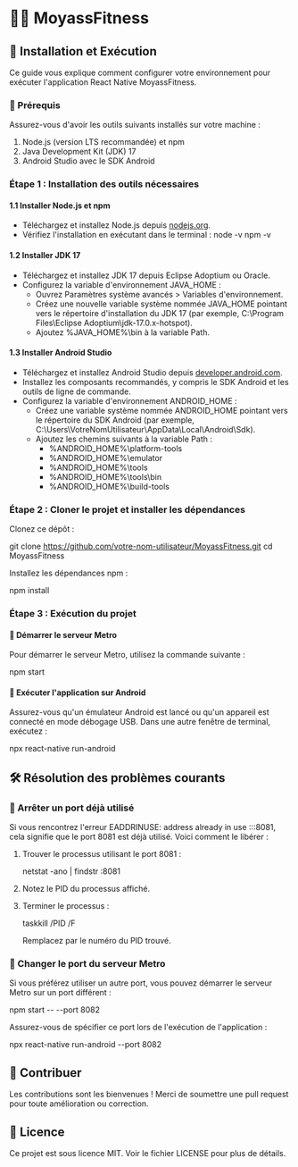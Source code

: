
# 🏋️‍♂️ MoyassFitness

## 🚀 Installation et Exécution

Ce guide vous explique comment configurer votre environnement pour exécuter l'application React Native MoyassFitness.

### 🔧 Prérequis

Assurez-vous d'avoir les outils suivants installés sur votre machine :

1. Node.js (version LTS recommandée) et npm
2. Java Development Kit (JDK) 17
3. Android Studio avec le SDK Android

### Étape 1 : Installation des outils nécessaires

#### 1.1 Installer Node.js et npm

- Téléchargez et installez Node.js depuis [nodejs.org](https://nodejs.org/).
- Vérifiez l'installation en exécutant dans le terminal :
    node -v
  npm -v
  
#### 1.2 Installer JDK 17

- Téléchargez et installez JDK 17 depuis Eclipse Adoptium ou Oracle.
- Configurez la variable d'environnement JAVA_HOME :
  - Ouvrez Paramètres système avancés > Variables d'environnement.
  - Créez une nouvelle variable système nommée JAVA_HOME pointant vers le répertoire d'installation du JDK 17 (par exemple, C:\Program Files\Eclipse Adoptium\jdk-17.0.x-hotspot).
  - Ajoutez %JAVA_HOME%\bin à la variable Path.

#### 1.3 Installer Android Studio

- Téléchargez et installez Android Studio depuis [developer.android.com](https://developer.android.com/studio).
- Installez les composants recommandés, y compris le SDK Android et les outils de ligne de commande.
- Configurez la variable d'environnement ANDROID_HOME :
  - Créez une variable système nommée ANDROID_HOME pointant vers le répertoire du SDK Android (par exemple, C:\Users\VotreNomUtilisateur\AppData\Local\Android\Sdk).
  - Ajoutez les chemins suivants à la variable Path :
    - %ANDROID_HOME%\platform-tools
    - %ANDROID_HOME%\emulator
    - %ANDROID_HOME%\tools
    - %ANDROID_HOME%\tools\bin
    - %ANDROID_HOME%\build-tools

### Étape 2 : Cloner le projet et installer les dépendances

Clonez ce dépôt :

git clone https://github.com/votre-nom-utilisateur/MoyassFitness.git
cd MoyassFitness

Installez les dépendances npm :

npm install

### Étape 3 : Exécution du projet

#### 🚀 Démarrer le serveur Metro

Pour démarrer le serveur Metro, utilisez la commande suivante :

npm start

#### 📱 Exécuter l'application sur Android

Assurez-vous qu'un émulateur Android est lancé ou qu'un appareil est connecté en mode débogage USB. Dans une autre fenêtre de terminal, exécutez :

npx react-native run-android

## 🛠️ Résolution des problèmes courants

### 🚪 Arrêter un port déjà utilisé

Si vous rencontrez l'erreur EADDRINUSE: address already in use :::8081, cela signifie que le port 8081 est déjà utilisé. Voici comment le libérer :

1. Trouver le processus utilisant le port 8081 :

      netstat -ano | findstr :8081
   
2. Notez le PID du processus affiché.

3. Terminer le processus :

      taskkill /PID <PID> /F
   
   Remplacez <PID> par le numéro du PID trouvé.

### 🔄 Changer le port du serveur Metro

Si vous préférez utiliser un autre port, vous pouvez démarrer le serveur Metro sur un port différent :

npm start -- --port 8082

Assurez-vous de spécifier ce port lors de l'exécution de l'application :

npx react-native run-android --port 8082

## 🤝 Contribuer

Les contributions sont les bienvenues ! Merci de soumettre une pull request pour toute amélioration ou correction.

## 📜 Licence

Ce projet est sous licence MIT. Voir le fichier LICENSE pour plus de détails.
